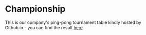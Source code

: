 # Championship

This is our company's ping-pong tournament table kindly hosted by Github.io - 
you can find the result [here](http://vchervanev.github.io/championship)
